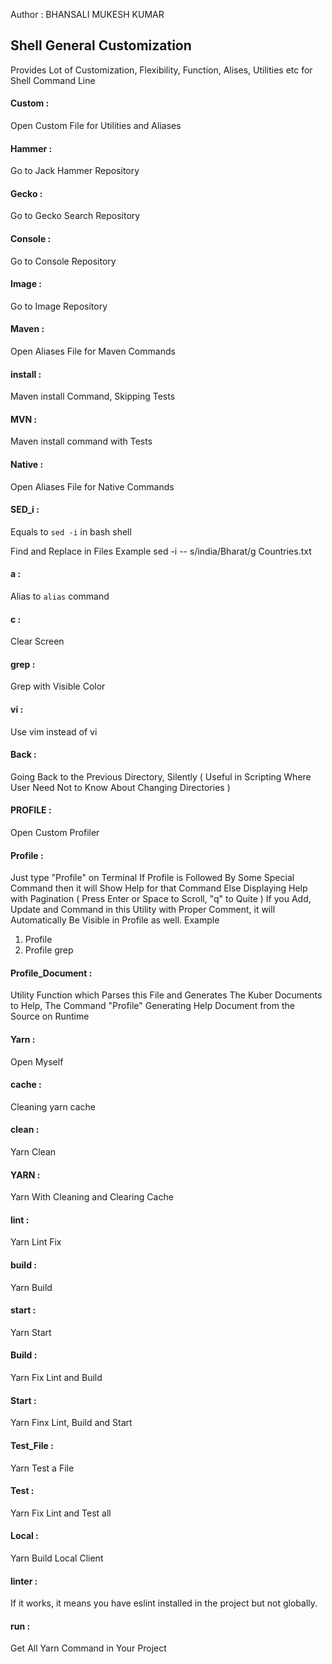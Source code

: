 Author : BHANSALI MUKESH KUMAR

## Shell General Customization
Provides Lot of Customization, Flexibility, Function, Alises, Utilities etc for Shell Command Line 

#### Custom : 
Open Custom File for Utilities and Aliases

#### Hammer : 
Go to Jack Hammer Repository

#### Gecko : 
Go to Gecko Search Repository

#### Console : 
Go to Console Repository

#### Image : 
Go to Image Repository

#### Maven : 
Open Aliases File for Maven Commands

#### install : 
Maven install Command, Skipping Tests

#### MVN : 
Maven install command with Tests

#### Native : 
Open Aliases File for Native Commands

#### SED_i : 
Equals to `sed -i` in bash shell

Find and Replace in Files
Example
		sed -i -- s/india/Bharat/g Countries.txt

#### a : 
Alias to `alias` command

#### c : 
Clear Screen

#### grep : 
Grep with Visible Color

#### vi : 
Use vim instead of vi

#### Back : 
Going Back to the Previous Directory, Silently ( Useful in Scripting Where User Need Not to Know About Changing Directories )

#### PROFILE : 
Open Custom Profiler

#### Profile : 
 Just type "Profile" on Terminal
 If Profile is Followed By Some Special Command then it will Show Help for that Command
 Else Displaying Help with Pagination ( Press Enter or Space to Scroll, "q" to Quite )
 If you Add, Update and Command in this Utility with Proper Comment, it will Automatically Be Visible in Profile as well.
 Example
   1. Profile
   2. Profile grep

#### Profile_Document : 
 Utility Function which Parses this File and Generates The Kuber Documents to Help,
 The Command "Profile" Generating Help Document from the Source on Runtime

#### Yarn : 
 Open Myself

#### cache : 
 Cleaning yarn cache

#### clean : 
 Yarn Clean

#### YARN : 
 Yarn With Cleaning and Clearing Cache

#### lint : 
 Yarn Lint Fix

#### build : 
 Yarn Build

#### start : 
 Yarn Start

#### Build : 
 Yarn Fix Lint and  Build

#### Start : 
 Yarn Finx Lint, Build and Start

#### Test_File : 
 Yarn Test a File

#### Test : 
 Yarn Fix Lint and Test all

#### Local : 
 Yarn Build Local Client

#### linter : 
 If it works, it means you have eslint installed in the project but not globally.

#### run : 
 Get All Yarn Command in Your Project
